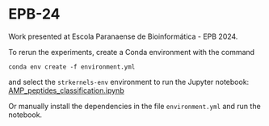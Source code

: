 # EPB-24
Work presented at Escola Paranaense de Bioinformática - EPB 2024.

To rerun the experiments, create a Conda environment with the command

```
conda env create -f environment.yml
```

and select the ```strkernels-env``` environment to run the Jupyter notebook: [AMP_peptides_classification.ipynb](AMP_peptides_classification.ipynb)

Or manually install the dependencies in the file ```environment.yml``` and run the notebook.
